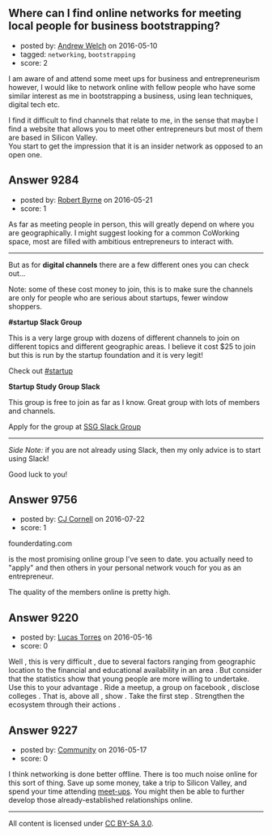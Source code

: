 ## Where can I find online networks for meeting local people for business bootstrapping?

- posted by: [Andrew Welch](https://stackexchange.com/users/112525/andrew-welch) on 2016-05-10
- tagged: `networking`, `bootstrapping`
- score: 2

I am aware of and attend some meet ups for business and entrepreneurism however, I would like to network online with fellow people who have some similar interest as me in bootstrapping a business, using lean techniques, digital tech etc.

I find it difficult to find channels that relate to me, in the sense that maybe I find a website that allows you to meet other entrepreneurs but most of them are based in Silicon Valley.<br />
You start to get the impression that it is an insider network as opposed to an open one. 


## Answer 9284

- posted by: [Robert Byrne](https://stackexchange.com/users/5232876/robert-byrne) on 2016-05-21
- score: 1

<p>As far as meeting people in person, this will greatly depend on where you are geographically. I might suggest looking for a common CoWorking space, most are filled with ambitious entrepreneurs to interact with.</p>

<hr>

<p>But as for <strong>digital channels</strong> there are a few different ones you can check out...</p>

<p>Note: some of these cost money to join, this is to make sure the channels are only for people who are serious about startups, fewer window shoppers.</p>

<p><strong>#startup Slack Group</strong></p>

<p>This is a very large group with dozens of different channels to join on different topics and different geographic areas. I believe it cost $25 to join but this is run by the startup foundation and it is very legit!</p>

<p>Check out <a href="http://startupfoundation.co/hashtag_startup/" rel="nofollow" title="#startup">#startup</a></p>

<p><strong>Startup Study Group Slack</strong></p>

<p>This group is free  to join as far as I know. Great group with lots of members and channels.</p>

<p>Apply for the group at <a href="http://startupstudygroup.com/slack/" rel="nofollow">SSG Slack Group</a></p>

<hr>

<p><em>Side Note:</em> if you are not already using Slack, then my only advice is to start using Slack!</p>

<p>Good luck to you!</p>



## Answer 9756

- posted by: [CJ Cornell](https://stackexchange.com/users/526591/cj-cornell) on 2016-07-22
- score: 1

founderdating.com

is the most promising online group I've seen to date.
you actually need to "apply" and then others in your personal network vouch for you as an entrepreneur.

The quality of the members online is pretty high.


## Answer 9220

- posted by: [Lucas Torres](https://stackexchange.com/users/5780883/lucas-torres) on 2016-05-16
- score: 0


Well , this is very difficult , due to several factors ranging from geographic location to the financial and educational availability in an area . But consider that the statistics show that young people are more willing to undertake. Use this to your advantage . Ride a meetup, a group on facebook , disclose colleges . That is, above all , show . Take the first step . Strengthen the ecosystem through their actions .


## Answer 9227

- posted by: [Community](https://stackexchange.com/users/-1/community) on 2016-05-17
- score: 0

<p>I think networking is done better offline. There is too much noise online for this sort of thing. Save up some money, take a trip to Silicon Valley, and spend your time attending <a href="http://www.meetup.com/" rel="nofollow">meet-ups</a>. You might then be able to further develop those already-established relationships online.</p>




---

All content is licensed under [CC BY-SA 3.0](https://creativecommons.org/licenses/by-sa/3.0/).
